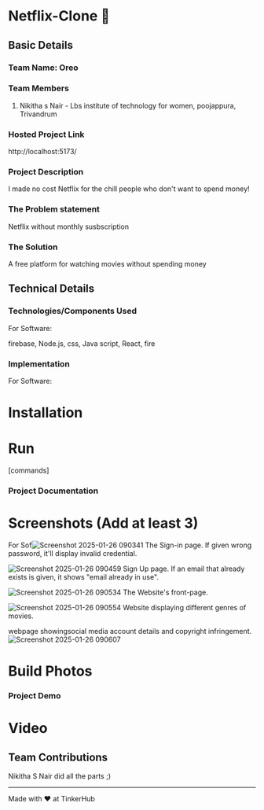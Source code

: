 # Netflix-Clone 🎯


## Basic Details
### Team Name: Oreo


### Team Members
1. Nikitha s Nair - Lbs institute of technology for women, poojappura, Trivandrum

### Hosted Project Link
http://localhost:5173/

### Project Description
I made no cost Netflix for the chill people who don't want to spend money!

### The Problem statement
Netflix without monthly susbscription

### The Solution
A free platform for watching movies without spending money

## Technical Details
### Technologies/Components Used
For Software:

firebase,
Node.js,
css,
Java script,
React,
fire

### Implementation
For Software:
# Installation


# Run
[commands]

### Project Documentation

# Screenshots (Add at least 3)

For Sof![Screenshot 2025-01-26 090341](https://github.com/user-attachments/assets/9b5a65ea-ecb4-4e9d-8088-4b9b59bfa985)
 The Sign-in page. If given wrong password, it'll display invalid credential.
 
![Screenshot 2025-01-26 090459](https://github.com/user-attachments/assets/9783faf7-d6aa-4fa1-9407-761d84dc664d)
Sign Up page. If an email that already exists is given, it shows "email already in use".

![Screenshot 2025-01-26 090534](https://github.com/user-attachments/assets/a1cfaa5e-965e-4900-8ea1-1992187b3451)
The Website's front-page.

![Screenshot 2025-01-26 090554](https://github.com/user-attachments/assets/3470e8f8-8cb9-477e-97bb-b2f3e3f5f712)
Website displaying different genres of movies.

webpage showingsocial media account details and copyright infringement.
![Screenshot 2025-01-26 090607](https://github.com/user-attachments/assets/1d434fc0-45d7-44bc-9213-864f3f657cf3)

# Build Photos



### Project Demo
 # Video




## Team Contributions
Nikitha S Nair did all the parts ;)

---
Made with ❤️ at TinkerHub
